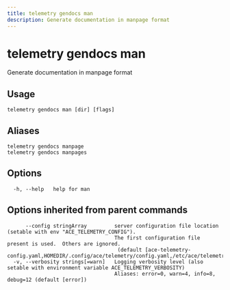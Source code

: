 ```yaml
---
title: telemetry gendocs man
description: Generate documentation in manpage format
---
```


<!--
This documentation is auto generated by a script.
Please do not edit this file directly.
-->

<!-- markdownlint-disable-next-line single-title -->
# telemetry gendocs man

Generate documentation in manpage format

## Usage

```plaintext
telemetry gendocs man [dir] [flags]
```

## Aliases

```plaintext
telemetry gendocs manpage
telemetry gendocs manpages
```

## Options

```plaintext
  -h, --help   help for man
```

## Options inherited from parent commands

```plaintext
      --config stringArray         server configuration file location (setable with env "ACE_TELEMETRY_CONFIG"). 
                                   The first configuration file present is used.  Others are ignored.
                                    (default [ace-telemetry-config.yaml,HOMEDIR/.config/ace/telemetry/config.yaml,/etc/ace/telemetry/config.yaml])
  -v, --verbosity strings[=warn]   Logging verbosity level (also setable with environment variable ACE_TELEMETRY_VERBOSITY)
                                   Aliases: error=0, warn=4, info=8, debug=12 (default [error])
```

